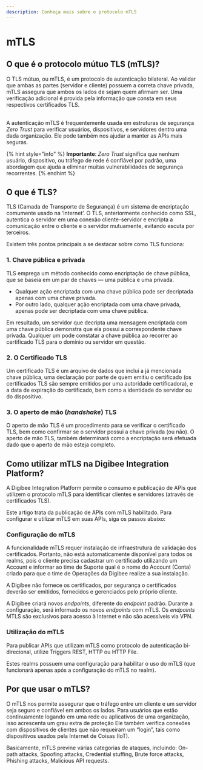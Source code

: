 ```yaml
---
description: Conheça mais sobre o protocolo mTLS
---
```


# mTLS

## O que é o protocolo mútuo TLS (mTLS)? <a href="#docs-internal-guid-c2b416ec-7fff-7a78-f0dd-15e374e1e2a8" id="docs-internal-guid-c2b416ec-7fff-7a78-f0dd-15e374e1e2a8"></a>

O TLS mútuo, ou mTLS, é um protocolo de autenticação bilateral. Ao validar que ambas as partes (servidor e cliente) possuem a correta chave privada, mTLS assegura que ambos os lados de sejam quem afirmam ser. Uma verificação adicional é provida pela informação que consta em seus respectivos certificados TLS.

\
A autenticação mTLS é frequentemente usada em estruturas de segurança _Zero Trust_ para verificar usuários, dispositivos, e servidores dentro uma dada organização. Ele pode também nos ajudar a manter as APIs mais seguras.

{% hint style="info" %}
**Importante**: _Zero Trust_ significa que nenhum usuário, dispositivo, ou tráfego de rede é confiável por padrão, uma abordagem que ajuda a eliminar muitas vulnerabilidades de segurança recorrentes.
{% endhint %}

## O que é TLS? <a href="#docs-internal-guid-eb2f2ebd-7fff-e894-8f9f-426362234115" id="docs-internal-guid-eb2f2ebd-7fff-e894-8f9f-426362234115"></a>

TLS (Camada de Transporte de Segurança) é um sistema de encriptação comumente usado na ‘internet’. O TLS, anteriormente conhecido como SSL, autentica o servidor em uma conexão cliente-servidor e encripta a comunicação entre o cliente e o servidor mutuamente, evitando escuta por terceiros.

Existem três pontos principais a se destacar sobre como TLS funciona:

### 1. Chave pública e privada <a href="#docs-internal-guid-bae2c7fc-7fff-87c9-45b9-8b954fb93347" id="docs-internal-guid-bae2c7fc-7fff-87c9-45b9-8b954fb93347"></a>

TLS emprega um método conhecido como encriptação de chave pública, que se baseia em um par de chaves — uma pública e uma privada.

* Qualquer ação encriptada com uma chave pública pode ser decriptada apenas com uma chave privada.
* Por outro lado, qualquer ação encriptada com uma chave privada, apenas pode ser decriptada com uma chave pública.

Em resultado, um servidor que decripta uma mensagem encriptada com uma chave pública demonstra que ela possui a correspondente chave privada. Qualquer um pode constatar a chave pública ao recorrer ao certificado TLS para o domínio ou servidor em questão.

### 2. O Certificado TLS <a href="#docs-internal-guid-34999f68-7fff-e4ad-338e-b3532f93ec50" id="docs-internal-guid-34999f68-7fff-e4ad-338e-b3532f93ec50"></a>

Um certificado TLS é um arquivo de dados que inclui a já mencionada chave pública, uma declaração por parte de quem emitiu o certificado (os certificados TLS são sempre emitidos por uma autoridade certificadora), e a data de expiração do certificado, bem como a identidade do servidor ou do dispositivo.

### 3. O aperto de mão (_handshake_) TLS

O aperto de mão TLS é um procedimento para se verificar o certificado TLS, bem como confirmar se o servidor possui a chave privada (ou não). O aperto de mão TLS, também determinará como a encriptação será efetuada dado que o aperto de mão esteja completo.

## Como utilizar mTLS na Digibee Integration Platform? <a href="#docs-internal-guid-e445404a-7fff-7de6-10a8-08f5790d34c3" id="docs-internal-guid-e445404a-7fff-7de6-10a8-08f5790d34c3"></a>

A Digibee Integration Platform permite o consumo e publicação de APIs que utilizem o protocolo mTLS para identificar clientes e servidores (através de certificados TLS).

Este artigo trata da publicação de APIs com mTLS habilitado. Para configurar e utilizar mTLS em suas APIs, siga os passos abaixo:

### Configuração do mTLS

A funcionalidade mTLS requer instalação de infraestrutura de validação dos certificados. Portanto, não está automaticamente disponível para todos os realms, pois o cliente precisa cadastrar um certificado utilizando um Account e informar ao time de Suporte qual é o nome do Account (Conta) criado para que o time de Operações da Digibee realize a sua instalação.

A Digibee não fornece os certificados, por segurança o certificados deverão ser emitidos, fornecidos e gerenciados pelo próprio cliente.

A Digibee criará novos _endpoints_, diferente do _endpoint_ padrão. Durante a configuração, será informado os novos _endpoints_ com mTLS. Os _endpoints_ MTLS são exclusivos para acesso à Internet e não são acessíveis via VPN.

### Utilização do mTLS <a href="#docs-internal-guid-8875bf3f-7fff-95c2-6e8f-891a261d6c74" id="docs-internal-guid-8875bf3f-7fff-95c2-6e8f-891a261d6c74"></a>

Para publicar APIs que utilizam mTLS como protocolo de autenticação bi-direcional, utilize Triggers REST, HTTP ou HTTP File.

Estes realms possuem uma configuração para habilitar o uso do mTLS (que funcionará apenas após a configuração do mTLS no realm).

## Por que usar o mTLS?

O mTLS nos permite assegurar que o tráfego entre um cliente e um servidor seja seguro e confiável em ambos os lados. Para usuários que estão continuamente logando em uma rede ou aplicativos de uma organização, isso acrescenta um grau extra de proteção Ele também verifica conexões com dispositivos de clientes que não requeiram um “login”, tais como dispositivos usados pela Internet de Coisas (IoT).

Basicamente, mTLS previne várias categorias de ataques, incluindo: On-path attacks, Spoofing attacks, Credential stuffing, Brute force attacks, Phishing attacks, Malicious API requests.
